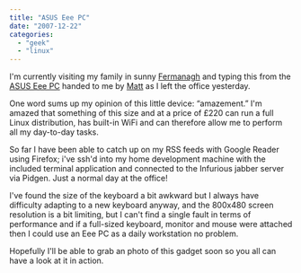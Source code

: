 ```yaml
---
title: "ASUS Eee PC"
date: "2007-12-22"
categories: 
  - "geek"
  - "linux"
---
```


I'm currently visiting my family in sunny [Fermanagh](http://en.wikipedia.org/wiki/County_Fermanagh) and typing this from the [ASUS Eee PC](http://eeepc.asus.com/global/) handed to me by [Matt](http://cimota.com/blog/) as I left the office yesterday.

One word sums up my opinion of this little device: “amazement.” I'm amazed that something of this size and at a price of £220 can run a full Linux distribution, has built-in WiFi and can therefore allow me to perform all my day-to-day tasks.

So far I have been able to catch up on my RSS feeds with Google Reader using Firefox; i've ssh'd into my home development machine with the included terminal application and connected to the Infurious jabber server via Pidgen. Just a normal day at the office!

I've found the size of the keyboard a bit awkward but I always have difficulty adapting to a new keyboard anyway, and the 800x480 screen resolution is a bit limiting, but I can't find a single fault in terms of performance and if a full-sized keyboard, monitor and mouse were attached then I could use an Eee PC as a daily workstation no problem.

Hopefully I'll be able to grab an photo of this gadget soon so you all can have a look at it in action.
